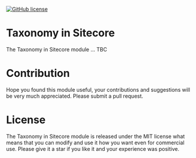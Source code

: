 [![GitHub license](https://img.shields.io/github/license/kate-orlova/taxonomy-in-sitecore.svg)](https://github.com/kate-orlova/taxonomy-in-sitecore/blob/master/LICENSE)
# Taxonomy in Sitecore
The Taxonomy in Sitecore module ...
TBC
# Contribution
Hope you found this module useful, your contributions and suggestions will be very much appreciated. Please submit a pull request.
# License
The Taxonomy in Sitecore module is released under the MIT license what means that you can modify and use it how you want even for commercial use. Please give it a star if you like it and your experience was positive.
